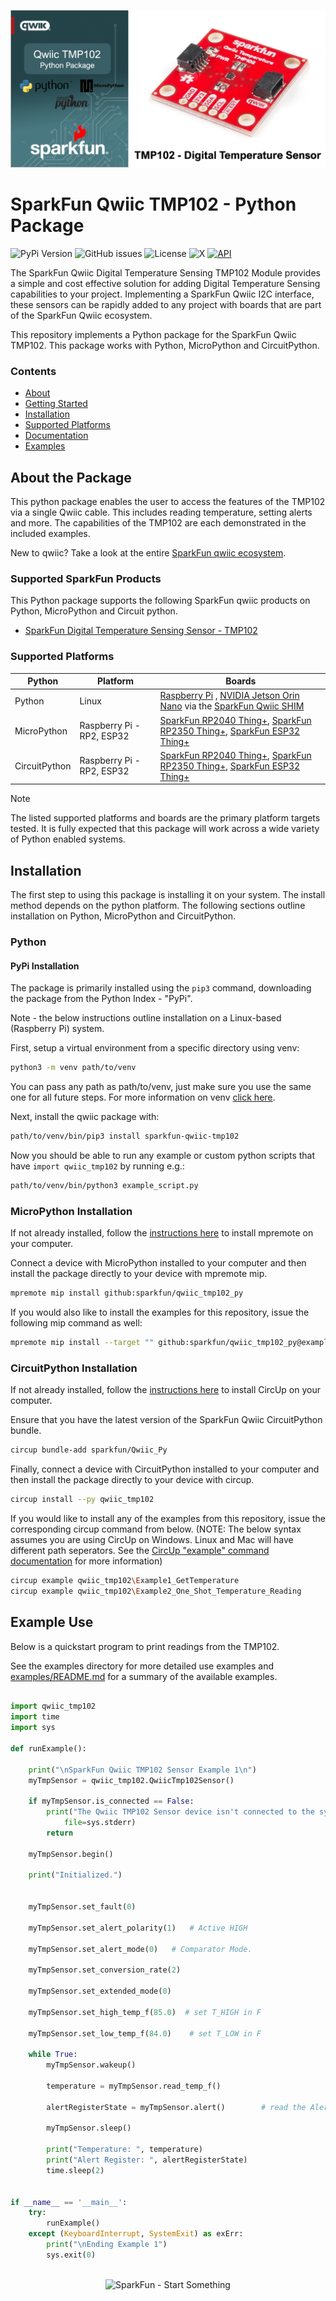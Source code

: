 ![Qwiic TMP102 - Python Package](docs/images/gh-banner.png "qwiic TMP102 Python Package")

# SparkFun Qwiic TMP102 - Python Package

![PyPi Version](https://img.shields.io/pypi/v/sparkfun_qwiic_tmp102)
![GitHub issues](https://img.shields.io/github/issues/sparkfun/qwiic_tmp102_py)
![License](https://img.shields.io/github/license/sparkfun/qwiic_tmp102_py)
![X](https://img.shields.io/twitter/follow/sparkfun)
[![API](https://img.shields.io/badge/API%20Reference-blue)](https://docs.sparkfun.com/qwiic_tmp102_py/classqwiic__tmp102_1_1_qwiic_tmp102_sensor.html)

The SparkFun Qwiic Digital Temperature Sensing TMP102 Module provides a simple and cost effective solution for adding Digital Temperature Sensing capabilities to your project. Implementing a SparkFun Qwiic I2C interface, these sensors can be rapidly added to any project with boards that are part of the SparkFun Qwiic ecosystem.

This repository implements a Python package for the SparkFun Qwiic TMP102. This package works with Python, MicroPython and CircuitPython.

### Contents

* [About](#about-the-package)
* [Getting Started](#getting-started)
* [Installation](#installation)
* [Supported Platforms](#supported-platforms)
* [Documentation](https://docs.sparkfun.com/qwiic_tmp102_py/classqwiic__tmp102_1_1_qwiic_tmp102_sensor.html)
* [Examples](#examples)

## About the Package

This python package enables the user to access the features of the TMP102 via a single Qwiic cable. This includes reading temperature, setting alerts and more. The capabilities of the TMP102 are each demonstrated in the included examples.

New to qwiic? Take a look at the entire [SparkFun qwiic ecosystem](https://www.sparkfun.com/qwiic).

### Supported SparkFun Products

This Python package supports the following SparkFun qwiic products on Python, MicroPython and Circuit python. 

* [SparkFun Digital Temperature Sensing Sensor - TMP102](https://www.sparkfun.com/products/16304)

### Supported Platforms

| Python | Platform | Boards |
|--|--|--|
| Python | Linux | [Raspberry Pi](https://www.sparkfun.com/raspberry-pi-5-8gb.html) , [NVIDIA Jetson Orin Nano](https://www.sparkfun.com/nvidia-jetson-orin-nano-developer-kit.html) via the [SparkFun Qwiic SHIM](https://www.sparkfun.com/sparkfun-qwiic-shim-for-raspberry-pi.html) |
| MicroPython | Raspberry Pi - RP2, ESP32 | [SparkFun RP2040 Thing+](https://www.sparkfun.com/sparkfun-thing-plus-rp2040.html), [SparkFun RP2350 Thing+](https://www.sparkfun.com/sparkfun-thing-plus-rp2350.html), [SparkFun ESP32 Thing+](https://www.sparkfun.com/sparkfun-thing-plus-esp32-wroom-usb-c.html)
|CircuitPython | Raspberry Pi - RP2, ESP32 | [SparkFun RP2040 Thing+](https://www.sparkfun.com/sparkfun-thing-plus-rp2040.html), [SparkFun RP2350 Thing+](https://www.sparkfun.com/sparkfun-thing-plus-rp2350.html), [SparkFun ESP32 Thing+](https://www.sparkfun.com/sparkfun-thing-plus-esp32-wroom-usb-c.html)

> [!NOTE]
> The listed supported platforms and boards are the primary platform targets tested. It is fully expected that this package will work across a wide variety of Python enabled systems. 

## Installation 

The first step to using this package is installing it on your system. The install method depends on the python platform. The following sections outline installation on Python, MicroPython and CircuitPython.

### Python 

#### PyPi Installation

The package is primarily installed using the `pip3` command, downloading the package from the Python Index - "PyPi". 

Note - the below instructions outline installation on a Linux-based (Raspberry Pi) system.

First, setup a virtual environment from a specific directory using venv:
```sh
python3 -m venv path/to/venv
```
You can pass any path as path/to/venv, just make sure you use the same one for all future steps. For more information on venv [click here](https://docs.python.org/3/library/venv.html).

Next, install the qwiic package with:
```sh
path/to/venv/bin/pip3 install sparkfun-qwiic-tmp102
```
Now you should be able to run any example or custom python scripts that have `import qwiic_tmp102` by running e.g.:
```sh
path/to/venv/bin/python3 example_script.py
```

### MicroPython Installation
If not already installed, follow the [instructions here](https://docs.micropython.org/en/latest/reference/mpremote.html) to install mpremote on your computer.

Connect a device with MicroPython installed to your computer and then install the package directly to your device with mpremote mip.
```sh
mpremote mip install github:sparkfun/qwiic_tmp102_py
```

If you would also like to install the examples for this repository, issue the following mip command as well:
```sh
mpremote mip install --target "" github:sparkfun/qwiic_tmp102_py@examples
```

### CircuitPython Installation
If not already installed, follow the [instructions here](https://docs.circuitpython.org/projects/circup/en/latest/#installation) to install CircUp on your computer.

Ensure that you have the latest version of the SparkFun Qwiic CircuitPython bundle. 
```sh
circup bundle-add sparkfun/Qwiic_Py
```

Finally, connect a device with CircuitPython installed to your computer and then install the package directly to your device with circup.
```sh
circup install --py qwiic_tmp102
```

If you would like to install any of the examples from this repository, issue the corresponding circup command from below. (NOTE: The below syntax assumes you are using CircUp on Windows. Linux and Mac will have different path seperators. See the [CircUp "example" command documentation](https://learn.adafruit.com/keep-your-circuitpython-libraries-on-devices-up-to-date-with-circup/example-command) for more information)

```sh
circup example qwiic_tmp102\Example1_GetTemperature
circup example qwiic_tmp102\Example2_One_Shot_Temperature_Reading

```

Example Use
 ---------------
Below is a quickstart program to print readings from the TMP102.

See the examples directory for more detailed use examples and [examples/README.md](https://github.com/sparkfun/qwiic_tmp102_py/blob/main/examples/README.md) for a summary of the available examples.

```python

import qwiic_tmp102
import time
import sys

def runExample():

	print("\nSparkFun Qwiic TMP102 Sensor Example 1\n")
	myTmpSensor = qwiic_tmp102.QwiicTmp102Sensor()

	if myTmpSensor.is_connected == False:
		print("The Qwiic TMP102 Sensor device isn't connected to the system. Please check your connection", \
			file=sys.stderr)
		return

	myTmpSensor.begin()

	print("Initialized.")

  
	myTmpSensor.set_fault(0)
  
	myTmpSensor.set_alert_polarity(1)	# Active HIGH
  
	myTmpSensor.set_alert_mode(0)	# Comparator Mode.
  
	myTmpSensor.set_conversion_rate(2)
  
	myTmpSensor.set_extended_mode(0)

	myTmpSensor.set_high_temp_f(85.0)  # set T_HIGH in F
  
	myTmpSensor.set_low_temp_f(84.0)	# set T_LOW in F
		
	while True:
		myTmpSensor.wakeup()
		
		temperature = myTmpSensor.read_temp_f()
		
		alertRegisterState = myTmpSensor.alert()		# read the Alert from register
		
		myTmpSensor.sleep()
		
		print("Temperature: ", temperature)
		print("Alert Register: ", alertRegisterState)
		time.sleep(2)
	

if __name__ == '__main__':
	try:
		runExample()
	except (KeyboardInterrupt, SystemExit) as exErr:
		print("\nEnding Example 1")
		sys.exit(0)



```
<p align="center">
<img src="https://cdn.sparkfun.com/assets/custom_pages/3/3/4/dark-logo-red-flame.png" alt="SparkFun - Start Something">
</p>
